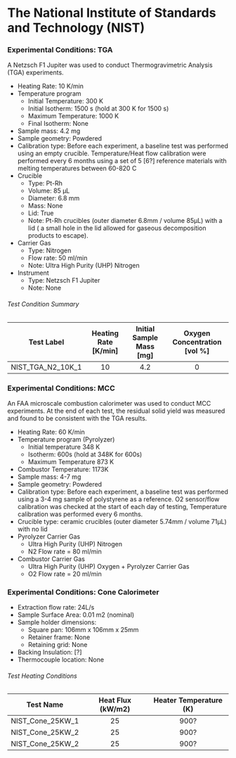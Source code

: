 # The National Institute of Standards and Technology (NIST)

### Experimental Conditions: TGA
A Netzsch F1 Jupiter was used to conduct Thermogravimetric Analysis (TGA) experiments.

* Heating Rate: 10 K/min
* Temperature program
  - Initial Temperature: 300 K
  - Initial Isotherm: 1500 s (hold at 300 K for 1500 s)  
  - Maximum Temperature: 1000 K
  - Final Isotherm: None
* Sample mass: 4.2 mg
* Sample geometry: Powdered
* Calibration type: Before each experiment, a baseline test was performed using an empty crucible. Temperature/Heat flow calibration were performed every 6 months using a set of 5 [6?] reference materials with melting temperatures between 60-820 C
* Crucible
  - Type: Pt-Rh
  - Volume: 85 µL
  - Diameter: 6.8 mm
  - Mass: None
  - Lid: True
  - Note: Pt-Rh crucibles (outer diameter 6.8mm / volume 85µL) with a lid ( a small hole in the lid allowed for gaseous decomposition products to escape).
* Carrier Gas
  - Type: Nitrogen
  - Flow rate: 50 ml/min
  - Note: Ultra High Purity (UHP) Nitrogen
* Instrument
  - Type: Netzsch F1 Jupiter
  - Note: None

###### Test Condition Summary

| Test Label | Heating Rate [K/min] | Initial Sample Mass [mg] | Oxygen Concentration [vol %] |
|:----------:|:--------------------:|:------------------------:|:------------------------------:|
| NIST\_TGA\_N2\_10K\_1 | 10 | 4.2 | 0 |

### Experimental Conditions: MCC
An FAA microscale combustion calorimeter was used to conduct MCC experiments.  At the end of each test, the residual solid yield was measured and found to be consistent with the TGA results.

* Heating Rate: 60 K/min
* Temperature program (Pyrolyzer)
  - Initial temperature 348 K
  - Isotherm: 600s (hold at 348K for 600s)  
  - Maximum Temperature 873 K
* Combustor Temperature: 1173K
* Sample mass: 4-7 mg
* Sample geometry: Powdered
* Calibration type: Before each experiment, a baseline test was performed using a 3-4 mg sample of polystyrene as a reference. O2 sensor/flow calibration was checked at the start of each day of testing, Temperature calibration was performed every 6 months.
* Crucible type: ceramic crucibles (outer diameter 5.74mm / volume 71µL) with no lid
* Pyrolyzer Carrier Gas
  - Ultra High Purity (UHP) Nitrogen
  - N2 Flow rate = 80 ml/min
* Combustor Carrier Gas
  - Ultra High Purity (UHP) Oxygen + Pyrolyzer Carrier Gas
  - O2 Flow rate = 20 ml/min


### Experimental Conditions: Cone Calorimeter
* Extraction flow rate: 24L/s
* Sample Surface Area: 0.01 m2 (nominal)
* Sample holder dimensions:
    - Square pan: 106mm x 106mm x 25mm
    - Retainer frame: None
    - Retaining grid: None
* Backing Insulation: [?]
* Thermocouple location: None

###### Test Heating Conditions  
|Test Name | Heat Flux (kW/m2)| Heater Temperature (K)
|----------|:------:| :---: |
|NIST\_Cone\_25KW\_1 | 25| 900? |
|NIST\_Cone\_25KW\_2 | 25| 900? |
|NIST\_Cone\_25KW\_2 | 25| 900? |
